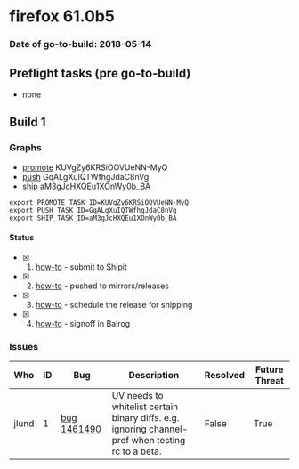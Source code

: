 # firefox 61.0b5

### Date of go-to-build: 2018-05-14

## Preflight tasks (pre go-to-build)
- none

## Build 1  

### Graphs
* [promote](https://tools.taskcluster.net/push-inspector/#/KUVgZy6KRSiOOVUeNN-MyQ) KUVgZy6KRSiOOVUeNN-MyQ
* [push](https://tools.taskcluster.net/push-inspector/#/GqALgXuIQTWfhgJdaC8nVg) GqALgXuIQTWfhgJdaC8nVg
* [ship](https://tools.taskcluster.net/push-inspector/#/aM3gJcHXQEu1XOnWy0b_BA) aM3gJcHXQEu1XOnWy0b_BA
```
export PROMOTE_TASK_ID=KUVgZy6KRSiOOVUeNN-MyQ
export PUSH_TASK_ID=GqALgXuIQTWfhgJdaC8nVg
export SHIP_TASK_ID=aM3gJcHXQEu1XOnWy0b_BA
```


#### Status
- [x] 1.  [how-to](https://wiki.mozilla.org/Release:Release_Automation_on_Mercurial:Starting_a_Release#Submit_to_Ship_It)  - submit to Shipit
- [x] 2.  [how-to](https://github.com/mozilla-releng/releasewarrior-2.0/blob/master/docs/release-promotion/desktop/howto.md#push-artifacts-to-releases-directory)  - pushed to mirrors/releases
- [x] 3.  [how-to](https://github.com/mozilla-releng/releasewarrior-2.0/blob/master/docs/release-promotion/desktop/howto.md#ship-the-release)  - schedule the release for shipping
- [x] 4.  [how-to](https://github.com/mozilla-releng/releasewarrior-2.0/blob/master/docs/release-promotion/desktop/howto.md#obtain-sign-offs-for-changes)  - signoff in Balrog

### Issues
| Who                 | ID               | Bug                                                                 | Description                | Resolved                | Future Threat                |
| ------------------- | ---------------- | ------------------------------------------------------------------- | -------------------------- | ----------------------- | ---------------------------- |
| jlund  | 1 | [bug 1461490](https://bugzil.la/1461490)        | UV needs to whitelist certain binary diffs. e.g. ignoring channel-pref when testing rc to a beta. | False | True |

